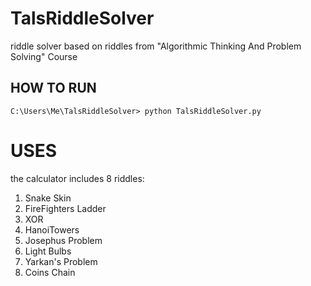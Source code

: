 # TalsRiddleSolver
riddle solver based on riddles from "Algorithmic Thinking And Problem Solving" Course

## HOW TO RUN
```C:\Users\Me\TalsRiddleSolver> python TalsRiddleSolver.py```
# USES
the calculator includes 8 riddles:
1.  Snake Skin         
2.  FireFighters Ladder
3.  XOR                 
4.  HanoiTowers         
5.  Josephus Problem    
6.  Light Bulbs         
7.  Yarkan's Problem    
8.  Coins Chain
